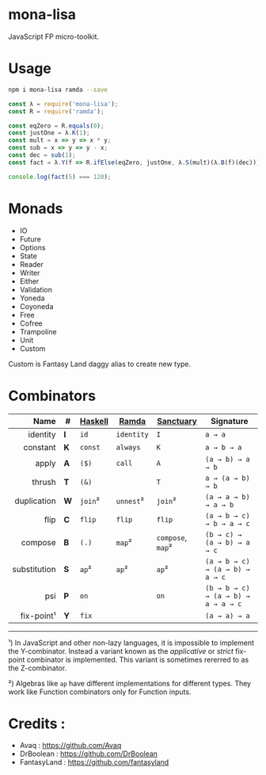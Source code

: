 # mona-lisa

JavaScript FP micro-toolkit.

# Usage

```sh
npm i mona-lisa ramda --save
```

```js
const λ = require('mona-lisa');
const R = require('ramda');

const eqZero = R.equals(0);
const justOne = λ.K(1);
const mult = x => y => x * y;
const sub = x => y => y - x;
const dec = sub(1);
const fact = λ.Y(f => R.ifElse(eqZero, justOne, λ.S(mult)(λ.B(f)(dec))));

console.log(fact(5) === 120);
```

# Monads

- IO
- Future
- Options
- State
- Reader
- Writer
- Either
- Validation
- Yoneda
- Coyoneda
- Free
- Cofree
- Trampoline
- Unit
- Custom

Custom is Fantasy Land daggy alias to create new type.

# Combinators

Name         | #     | [Haskell][] | [Ramda][]          | [Sanctuary][]          | Signature
------------:|-------|-------------|--------------------|------------------------|----------
identity     | **I** | `id`        | `identity`         | `I`                    | `a → a`
constant     | **K** | `const`     | `always`           | `K`                    | `a → b → a`
apply        | **A** | `($)`       | `call`             | `A`                    | `(a → b) → a → b`
thrush       | **T** | `(&)`       |                    | `T`                    | `a → (a → b) → b`
duplication  | **W** | `join`²     | `unnest`²          | `join`²                | `(a → a → b) → a → b`
flip         | **C** | `flip`      | `flip`             | `flip`                 | `(a → b → c) → b → a → c`
compose      | **B** | `(.)`       | `map`²             | `compose`, `map`²      | `(b → c) → (a → b) → a → c`
substitution | **S** | `ap`²       | `ap`²              | `ap`²                  | `(a → b → c) → (a → b) → a → c`
psi          | **P** | `on`        |                    | `on`                   | `(b → b → c) → (a → b) → a → a → c`
fix-point¹   | **Y** | `fix`       |                    |                        | `(a → a) → a`

-----

¹) In JavaScript and other non-lazy languages, it is impossible to implement the
  Y-combinator. Instead a variant known as the *applicative* or *strict*
  fix-point combinator is implemented. This variant is sometimes rererred to as
  the Z-combinator.

²) Algebras like `ap` have different implementations for different types.
  They work like Function combinators only for Function inputs.

[Haskell]: https://www.haskell.org/
[Ramda]: http://ramdajs.com/
[Sanctuary]: http://sanctuary.js.org/#combinator

# Credits :

- Avaq : https://github.com/Avaq
- DrBoolean : https://github.com/DrBoolean
- FantasyLand : https://github.com/fantasyland
